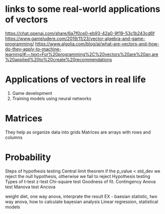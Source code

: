 # links to some real-world applications of vectors
https://chat.openai.com/share/6a7f0ce0-eb93-42a0-9f19-53c1b243cd6f
https://www.gameludere.com/2019/11/23/vector-algebra-and-game-programming/
https://www.algolia.com/blog/ai/what-are-vectors-and-how-do-they-apply-to-machine-learning/#:~:text=For%20programming%2C%20vectors%20are%20an,are%20applied%20to%20create%20recommendations

# Applications of vectors in real life
1. Game development
2. Training models using neural networks

# Matrices
They help as organize data into grids
Matrices are arrays with rows and columns

# Probability
Steps of hypothesis testing
Central limit theorem
if the p_value < std_dev we reject the null hypothesis, otherwise we fail to reject
Hypothesis testing
Types of t-test
z-test
Chi-square test
Goodness of fit. 
Contingency
Anova test
Manova test
Ancova

weight diet, one way anova, interprate the result
EX - baesian statistic, two way anova, how to calculate bayesian analysis
Linear regression, statistical models